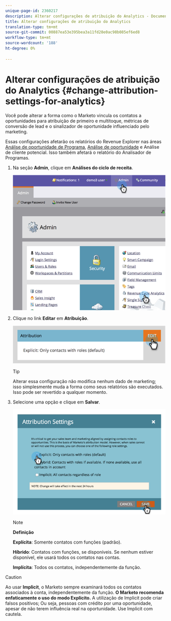 ```yaml
---
unique-page-id: 2360217
description: Alterar configurações de atribuição do Analytics - Documentos de marketing - Documentação do produto
title: Alterar configurações de atribuição do Analytics
translation-type: tm+mt
source-git-commit: 00887ea53e395bea3a11fd28e0ac98b085ef6ed8
workflow-type: tm+mt
source-wordcount: '188'
ht-degree: 0%

---
```



# Alterar configurações de atribuição do Analytics {#change-attribution-settings-for-analytics}

Você pode alterar a forma como o Marketo vincula os contatos a oportunidades para atribuição de primeiro e multitoque, métricas de conversão de lead e o sinalizador de oportunidade influenciado pelo marketing.

Essas configurações afetarão os relatórios do Revenue Explorer nas áreas [Análise de oportunidade de Programa](../../../product-docs/reporting/revenue-cycle-analytics/program-analytics/understanding-the-program-opportunity-analysis-area.md), [Análise de oportunidade](../../../product-docs/reporting/revenue-cycle-analytics/revenue-explorer/understanding-opportunity-analysis-in-revenue-explorer.md) e Análise de cliente potencial. Isso também afetará o relatório do Analisador de Programas.

1. Na seção **Admin**, clique em **Análises do ciclo de receita**.

   ![](assets/image2014-9-24-11-3a55-3a19.png)

1. Clique no link **Editar** em **Atribuição**.

   ![](assets/image2014-9-24-11-3a56-3a33.png)

   >[!TIP]
   >
   >Alterar essa configuração não modifica nenhum dado de marketing; isso simplesmente muda a forma como seus relatórios são executados. Isso pode ser revertido a qualquer momento.

1. Selecione uma opção e clique em **Salvar**.

   ![](assets/image2014-9-24-11-3a57-3a39.png)

   >[!NOTE]
   >
   >**Definição**
   >
   >
   >**Explícita**: Somente contatos com funções (padrão).
   >
   >
   >**Híbrido**: Contatos com funções, se disponíveis. Se nenhum estiver disponível, ele usará todos os contatos nas contas.
   >
   >
   >**Implícita**: Todos os contatos, independentemente da função.

>[!CAUTION]
>
>Ao usar **Implicit**, o Marketo sempre examinará todos os contatos associados à conta, independentemente da função. **O Marketo recomenda enfaticamente o uso do modo Explícito.** A utilização de Implicit pode criar falsos positivos; Ou seja, pessoas com crédito por uma oportunidade, apesar de não terem influência real na oportunidade. Use Implicit com cautela.

